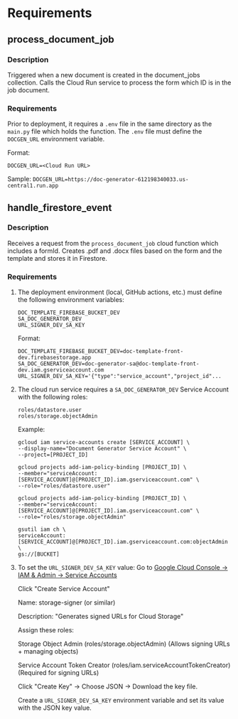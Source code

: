 # Requirements

## process_document_job

### Description

Triggered when a new document is created in the document_jobs collection.
Calls the Cloud Run service to process the form which ID is in the job document.

### Requirements

Prior to deployment, it requires a `.env` file in the same directory as the `main.py` file which holds the function.
The `.env` file must define the `DOCGEN_URL` environment variable.

Format:

    DOCGEN_URL=<Cloud Run URL>

Sample:
    `DOCGEN_URL=https://doc-generator-612198340033.us-central1.run.app`

## handle_firestore_event

### Description

Receives a request from the `process_document_job` cloud function which includes a formId.
Creates .pdf and .docx files based on the form and the template and stores it in Firestore.

### Requirements

1. The deployment environment (local, GitHub actions, etc.) must define the following environment variables:
    ```
    DOC_TEMPLATE_FIREBASE_BUCKET_DEV
    SA_DOC_GENERATOR_DEV
    URL_SIGNER_DEV_SA_KEY
    ```

    Format:
    ```
    DOC_TEMPLATE_FIREBASE_BUCKET_DEV=doc-template-front-dev.firebasestorage.app
    SA_DOC_GENERATOR_DEV=doc-generator-sa@doc-template-front-dev.iam.gserviceaccount.com
    URL_SIGNER_DEV_SA_KEY='{"type":"service_account","project_id"...
    ```

2. The cloud run service requires a `SA_DOC_GENERATOR_DEV` Service Account with the following roles:
    ```
    roles/datastore.user
    roles/storage.objectAdmin
    ```

    Example:
    ```
    gcloud iam service-accounts create [SERVICE_ACCOUNT] \
    --display-name="Document Generator Service Account" \
    --project=[PROJECT_ID]

    gcloud projects add-iam-policy-binding [PROJECT_ID] \
    --member="serviceAccount:[SERVICE_ACCOUNT]@[PROJECT_ID].iam.gserviceaccount.com" \
    --role="roles/datastore.user"

    gcloud projects add-iam-policy-binding [PROJECT_ID] \
    --member="serviceAccount:[SERVICE_ACCOUNT]@[PROJECT_ID].iam.gserviceaccount.com" \
    --role="roles/storage.objectAdmin"

    gsutil iam ch \
    serviceAccount:[SERVICE_ACCOUNT]@[PROJECT_ID].iam.gserviceaccount.com:objectAdmin \
    gs://[BUCKET]
    ```

3. To set the `URL_SIGNER_DEV_SA_KEY` value:
    Go to [Google Cloud Console → IAM & Admin → Service Accounts](https://console.cloud.google.com/iam-admin/serviceaccounts)

    Click "Create Service Account"

    Name: storage-signer (or similar)

    Description: "Generates signed URLs for Cloud Storage"

    Assign these roles:

    Storage Object Admin (roles/storage.objectAdmin)
    (Allows signing URLs + managing objects)

    Service Account Token Creator (roles/iam.serviceAccountTokenCreator)
    (Required for signing URLs)

    Click "Create Key" → Choose JSON → Download the key file.

    Create a `URL_SIGNER_DEV_SA_KEY` environment variable and set its value with the JSON key value.